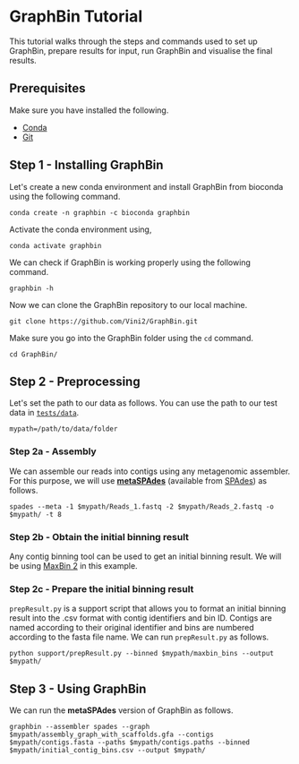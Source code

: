 # GraphBin Tutorial

This tutorial walks through the steps and commands used to set up GraphBin, prepare results for input, run GraphBin and visualise the final results. 

## Prerequisites

Make sure you have installed the following.

* [Conda](https://docs.conda.io/en/latest/miniconda.html)
* [Git](https://github.com/git-guides/install-git)

## Step 1 - Installing GraphBin

Let's create a new conda environment and install GraphBin from bioconda using the following command.
```
conda create -n graphbin -c bioconda graphbin
```

Activate the conda environment using,
```
conda activate graphbin
```

We can check if GraphBin is working properly using the following command.
```
graphbin -h
```

Now we can clone the GraphBin repository to our local machine.

```
git clone https://github.com/Vini2/GraphBin.git
```

Make sure you go into the GraphBin folder using the `cd` command.

```
cd GraphBin/
```

## Step 2 - Preprocessing

Let's set the path to our data as follows. You can use the path to our test data in [`tests/data`](https://github.com/Vini2/GraphBin/tree/master/tests/data).
```
mypath=/path/to/data/folder
```

### Step 2a - Assembly

We can assemble our reads into contigs using any metagenomic assembler. For this purpose, we will use [**metaSPAdes**](https://genome.cshlp.org/content/27/5/824) (available from [SPAdes](http://cab.spbu.ru/software/spades/)) as follows.
```
spades --meta -1 $mypath/Reads_1.fastq -2 $mypath/Reads_2.fastq -o $mypath/ -t 8
```

### Step 2b - Obtain the initial binning result

Any contig binning tool can be used to get an initial binning result. We will be using [MaxBin 2](https://sourceforge.net/projects/maxbin2/) in this example.


### Step 2c - Prepare the initial binning result

`prepResult.py` is a support script that allows you to format an initial binning result into the .csv format with contig identifiers and bin ID. Contigs are named according to their original identifier and bins are numbered according to the fasta file name. We can run `prepResult.py` as follows.

```
python support/prepResult.py --binned $mypath/maxbin_bins --output $mypath/
```

## Step 3 - Using GraphBin

We can run the **metaSPAdes** version of GraphBin as follows.
```
graphbin --assembler spades --graph $mypath/assembly_graph_with_scaffolds.gfa --contigs $mypath/contigs.fasta --paths $mypath/contigs.paths --binned $mypath/initial_contig_bins.csv --output $mypath/
```